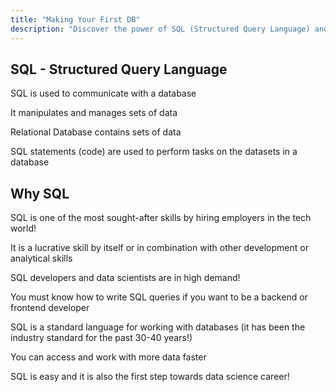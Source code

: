 ```yaml
---
title: "Making Your First DB"
description: "Discover the power of SQL (Structured Query Language) and its significance in managing and manipulating data efficiently. Understand why SQL is the language of choice for database management systems and how it revolutionizes data querying and manipulation tasks."
---
```

## SQL - Structured Query Language

SQL is used to communicate with a database

It manipulates and manages sets of data

Relational Database contains sets of data

SQL statements (code) are used to perform tasks on the datasets in a database



## Why SQL

SQL is one of the most sought-after skills by hiring employers in the tech world!

It is a lucrative skill by itself or in combination with other development or analytical skills

SQL developers and data scientists are in high demand!

You must know how to write SQL queries if you want to be a backend or frontend developer

SQL is a standard language for working with databases (it has been the industry standard for the past 30-40 years!)

You can access and work with more data faster

SQL is easy and it is also the first step towards data science career!